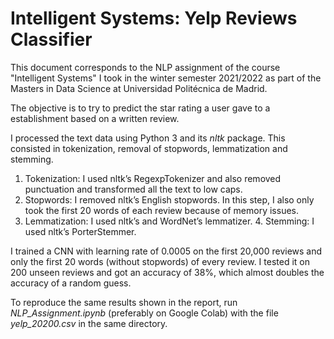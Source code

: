 # Intelligent Systems: Yelp Reviews Classifier

This document corresponds to the NLP assignment of the course "Intelligent Systems" I took in the winter semester 2021/2022 as part of the Masters in Data Science at Universidad Politécnica de Madrid.

The objective is to try to predict the star rating a user gave to a establishment based on a written review.

I processed the text data using Python 3 and its _nltk_ package. This consisted in tokenization, removal of stopwords, lemmatization and stemming.
1. Tokenization: I used nltk’s RegexpTokenizer and also removed punctuation and transformed all the text to low caps.
2. Stopwords: I removed nltk’s English stopwords. In this step, I also only took the first 20 words of each review because of memory issues.
3. Lemmatization: I used nltk’s and WordNet’s lemmatizer. 4. Stemming: I used nltk’s PorterStemmer.

I trained a CNN with learning rate of 0.0005 on the first 20,000 reviews and only the first 20 words (without stopwords) of every review. I tested it on 200 unseen reviews and got an accuracy of 38%, which almost doubles the accuracy of a random guess.

To reproduce the same results shown in the report, run _NLP_Assignment.ipynb_ (preferably on Google Colab) with the file _yelp_20200.csv_ in the same directory.
